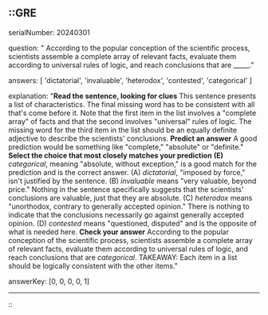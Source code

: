 ::GRE
---

serialNumber: 20240301

question: " According to the popular conception of the scientific process, scientists assemble a complete array of relevant facts, evaluate them according to universal rules of logic, and reach conclusions that are _____."

answers: [
  'dictatorial',
  'invaluable',
  'heterodox',
  'contested',
  'categorical'
]

explanation: "<strong>Read the sentence, looking for clues</strong> This sentence presents a list of characteristics. The final missing word has to be consistent with all that's come before it. Note that the first item in the list involves a \"complete array\" of facts and that the second involves \"universal\" rules of logic. The missing word for the third item in the list should be an equally definite adjective to describe the scientists' conclusions. <strong>Predict an answer</strong> A good prediction would be something like \"complete,\" \"absolute\" or \"definite.\" <strong>Select the choice that most closely matches your prediction</strong> <strong>(E)</strong> <i>categorical</i>, meaning \"absolute, without exception,\" is a good match for the prediction and is the correct answer. (A) <i>dictatorial</i>, \"imposed by force,\" isn't justified by the sentence. (B) <i>invaluable</i> means \"very valuable, beyond price.\" Nothing in the sentence specifically suggests that the scientists' conclusions are valuable, just that they are absolute. (C) <i>heterodox</i> means \"unorthodox, contrary to generally accepted opinion.\" There is nothing to indicate that the conclusions necessarily go against generally accepted opinion. (D) <i>contested</i> means \"questioned, disputed\" and is the opposite of what is needed here. <strong>Check your answer</strong> According to the popular conception of the scientific process, scientists assemble a complete array of relevant facts, evaluate them according to universal rules of logic, and reach conclusions that are <i>categorical</i>. TAKEAWAY: Each item in a list should be logically consistent with the other items."

answerKey: [0, 0, 0, 0, 1]

---
::